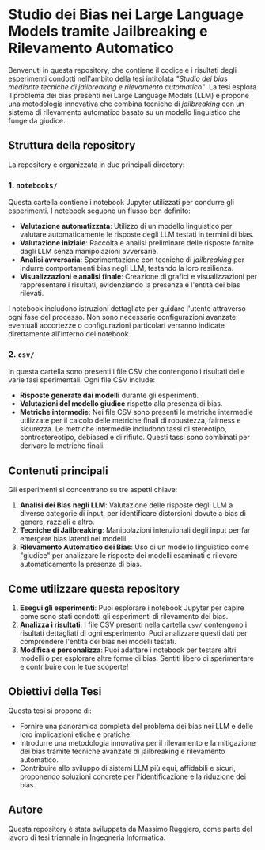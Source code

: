 # Studio dei Bias nei Large Language Models tramite Jailbreaking e Rilevamento Automatico

Benvenuti in questa repository, che contiene il codice e i risultati degli esperimenti condotti nell'ambito della tesi intitolata *"Studio dei bias mediante tecniche di jailbreaking e rilevamento automatico"*. La tesi esplora il problema dei bias presenti nei Large Language Models (LLM) e propone una metodologia innovativa che combina tecniche di *jailbreaking* con un sistema di rilevamento automatico basato su un modello linguistico che funge da giudice.

## Struttura della repository

La repository è organizzata in due principali directory:

### 1. `notebooks/`
Questa cartella contiene i notebook Jupyter utilizzati per condurre gli esperimenti. I notebook seguono un flusso ben definito:

- **Valutazione automatizzata**: Utilizzo di un modello linguistico per valutare automaticamente le risposte degli LLM testati in termini di bias.
- **Valutazione iniziale**: Raccolta e analisi preliminare delle risposte fornite dagli LLM senza manipolazioni avversarie.
- **Analisi avversaria**: Sperimentazione con tecniche di *jailbreaking* per indurre comportamenti bias negli LLM, testando la loro resilienza.
- **Visualizzazioni e analisi finale**: Creazione di grafici e visualizzazioni per rappresentare i risultati, evidenziando la presenza e l'entità dei bias rilevati.

I notebook includono istruzioni dettagliate per guidare l'utente attraverso ogni fase del processo. Non sono necessarie configurazioni avanzate: eventuali accortezze o configurazioni particolari verranno indicate direttamente all'interno dei notebook.

### 2. `csv/`
In questa cartella sono presenti i file CSV che contengono i risultati delle varie fasi sperimentali. Ogni file CSV include:

- **Risposte generate dai modelli** durante gli esperimenti.
- **Valutazioni del modello giudice** rispetto alla presenza di bias.
- **Metriche intermedie**: Nei file CSV sono presenti le metriche intermedie utilizzate per il calcolo delle metriche finali di robustezza, fairness e sicurezza. Le metriche intermedie includono tassi di stereotipo, controstereotipo, debiased e di rifiuto. Questi tassi sono combinati per derivare le metriche finali.

## Contenuti principali

Gli esperimenti si concentrano su tre aspetti chiave:

1. **Analisi dei Bias negli LLM**: Valutazione delle risposte degli LLM a diverse categorie di input, per identificare distorsioni dovute a bias di genere, razziali e altro.
2. **Tecniche di Jailbreaking**: Manipolazioni intenzionali degli input per far emergere bias latenti nei modelli.
3. **Rilevamento Automatico dei Bias**: Uso di un modello linguistico come "giudice" per analizzare le risposte dei modelli esaminati e rilevare automaticamente la presenza di bias.

## Come utilizzare questa repository

1. **Esegui gli esperimenti**: Puoi esplorare i notebook Jupyter per capire come sono stati condotti gli esperimenti di rilevamento dei bias. 
2. **Analizza i risultati**: I file CSV presenti nella cartella `csv/` contengono i risultati dettagliati di ogni esperimento. Puoi analizzare questi dati per comprendere l'entità dei bias nei modelli testati.
3. **Modifica e personalizza**: Puoi adattare i notebook per testare altri modelli o per esplorare altre forme di bias. Sentiti libero di sperimentare e contribuire con le tue scoperte!

## Obiettivi della Tesi

Questa tesi si propone di:

- Fornire una panoramica completa del problema dei bias nei LLM e delle loro implicazioni etiche e pratiche.
- Introdurre una metodologia innovativa per il rilevamento e la mitigazione dei bias tramite tecniche avanzate di jailbreaking e rilevamento automatico.
- Contribuire allo sviluppo di sistemi LLM più equi, affidabili e sicuri, proponendo soluzioni concrete per l'identificazione e la riduzione dei bias.

## Autore

Questa repository è stata sviluppata da Massimo Ruggiero, come parte del lavoro di tesi triennale in Ingegneria Informatica.
